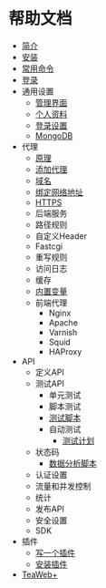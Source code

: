 # 帮助文档
* [简介](main/Summary.md)
* [安装](main/Install.md)
* [常用命令](main/Commands.md)
* [登录](main/Login.md)
* 通用设置
  * [管理界面](settings/Service.md)
  * [个人资料](settings/Profile.md)
  * [登录设置](settings/Login.md)
  * [MongoDB](settings/MongoDB.md)
* 代理
  * [原理](proxy/Architect.md)
  * [添加代理](proxy/CreateProxy.md)
  * [域名](proxy/Domain.md)
  * [绑定网络地址](proxy/Listen.md)
  * [HTTPS](proxy/HTTPS.md)
  * 后端服务
  * 路径规则
  * 自定义Header
  * Fastcgi
  * 重写规则
  * 访问日志
  * 缓存
  * [内置变量](proxy/Variables.md)
  * 前端代理
    * Nginx
    * Apache
    * Varnish
    * Squid
    * HAProxy
* API
  * 定义API
  * 测试API
    * 单元测试
    * 脚本测试
    * [测试脚本](api/Script.md)
    * 自动测试
      * [测试计划](api/TestPlan.md)
  * 状态码
    * [数据分析脚本](api/ParseStatus.md)
  * 认证设置
  * 流量和并发控制
  * 统计  
  * 发布API
  * 安全设置
  * SDK
* 插件
  * [写一个插件](https://github.com/TeaWeb/plugin)
  * [安装插件](https://github.com/TeaWeb/plugin#%E5%AE%89%E8%A3%85%E6%8F%92%E4%BB%B6)  
* [TeaWeb+](plus/Index.md)  
